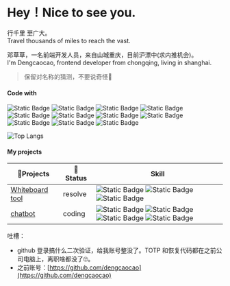 # Hey！Nice to see you.

行千里 至广大。</br>
Travel thousands of miles to reach the vast.

邓草草，一名前端开发人员，来自山城重庆，目前沪漂中(求内推机会)。</br>
I'm Dengcaocao, frontend developer from chongqing, living in shanghai.

> 保留对名称的猜测，不要说奇怪🙅

#### Code with

![Static Badge](https://img.shields.io/badge/HTML5-%23E34F26?style=flat-square&logo=html5&logoColor=%23fff)
![Static Badge](https://img.shields.io/badge/Css3-%231572B6?style=flat-square&logo=css3&logoColor=%23fff)
![Static Badge](https://img.shields.io/badge/JavaScript-%23F7DF1E?style=flat-square&logo=javascript&logoColor=%23fff)
![Static Badge](https://img.shields.io/badge/Vue-%234FC08D?style=flat-square&logo=vuedotjs&logoColor=%23fff)
![Static Badge](https://img.shields.io/badge/React-%2361DAFB?style=flat-square&logo=react&logoColor=%23fff)
![Static Badge](https://img.shields.io/badge/Sass-%23CC6699?style=flat-square&logo=sass&logoColor=%23fff)
![Static Badge](https://img.shields.io/badge/TypeScript-%233178C6?style=flat-square&logo=typescript&logoColor=%23fff)
![Static Badge](https://img.shields.io/badge/Git-%23F05032?style=flat-square&logo=git&logoColor=%23fff)
![Static Badge](https://img.shields.io/badge/Tailwind%20CSS-%2306B6D4?style=flat&logo=tailwindcss&logoColor=%23fff)
![Static Badge](https://img.shields.io/badge/Webpack-%238DD6F9?style=flat-square&logo=webpack&logoColor=%23fff)
![Static Badge](https://img.shields.io/badge/Nodejs-%235FA04E?style=flat-square&logo=nodedotjs&logoColor=%23fff)

![Top Langs](https://github-readme-stats.vercel.app/api/top-langs/?username=caocaoDeng&layout=compact)

#### My projects

| 🎉Projects    |    🔖 Status  |  Skill |
| ------------- | ------------- | ----- |
| [Whiteboard tool](https://dengcaocao.github.io/wacom)      | resolve | ![Static Badge](https://img.shields.io/badge/Vue3-%234FC08D?style=flat&logoColor=%23fff) ![Static Badge](https://img.shields.io/badge/TypeScript-%233178C6?style=flat&logoColor=%23fff) ![Static Badge](https://img.shields.io/badge/Pixi-%23E72429?style=flat&logoColor=%23fff) |
| [chatbot]()   |     coding    | ![Static Badge](https://img.shields.io/badge/React-%2361DAFB?style=flat&logoColor=%23fff) ![Static Badge](https://img.shields.io/badge/Next-%23000000?style=flat&logoColor=%23fff) ![Static Badge](https://img.shields.io/badge/TypeScript-%233178C6?style=flat&logoColor=%23fff) ![Static Badge](https://img.shields.io/badge/Tailwind%20CSS-%2306B6D4?style=flat&logoColor=%23fff) |

<!--- 
“邓草草”这个名字会不会很奇怪🤔？（为什么会有这个问题？因为在重庆工作的时候，有个**说：取些奇奇怪怪的名字；我只想说：“你不说话没人把你当哑巴”）并不觉得。听我娓娓道来：作为一个95后，那时候大多父母都选择外出务工，所以我从小都跟着爷爷👨‍🦳奶奶👵一起生活，不知道什么时候我奶奶开始“草草、邓草草”的这样叫我，我也不知道为啥这样叫我；有一次我姐👩告诉我：“草🌱有种坚韧不拔、顽强、坚强的精神”，这大概就是我奶奶的意思吧！后来也慢慢习惯了这个名字，也希望这个名字能跟随我一生。

去年过年回家的时候，发现他们已经很老很老了，都快记不住我了😭。（时光慢些吧...）
--->

吐槽：
  - github 登录搞什么二次验证，给我账号整没了。TOTP 和恢复代码都在之前公司电脑上，离职啥都没了🙄。
  - 之前账号：[https://github.com/dengcaocao](https://github.com/dengcaocao)

<!---
caocaoDeng/caocaoDeng is a ✨ special ✨ repository because its `README.md` (this file) appears on your GitHub profile.
You can click the Preview link to take a look at your changes.
--->
